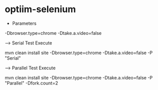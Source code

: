 # optiim-selenium

- Parameters

-Dbrowser.type=chrome
-Dtake.a.video=false


--> Serial Test Execute 

mvn clean install site -Dbrowser.type=chrome -Dtake.a.video=false -P "Serial"


--> Parallel Test Execute 

mvn clean install site -Dbrowser.type=chrome -Dtake.a.video=false -P "Parallel" -Dfork.count=2

